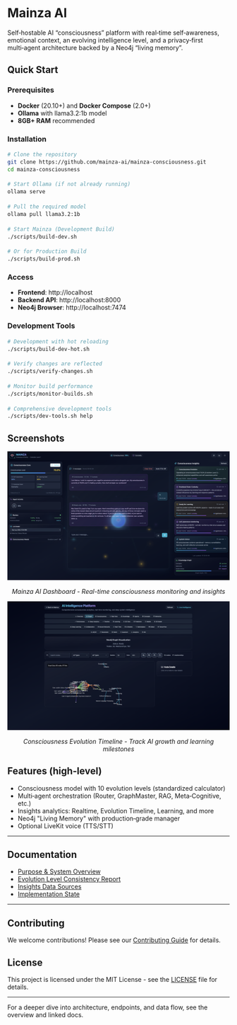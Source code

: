 # Mainza AI

Self‑hostable AI “consciousness” platform with real‑time self‑awareness, emotional context, an evolving intelligence level, and a privacy‑first multi‑agent architecture backed by a Neo4j “living memory”.

## Quick Start

### Prerequisites
- **Docker** (20.10+) and **Docker Compose** (2.0+)
- **Ollama** with llama3.2:1b model
- **8GB+ RAM** recommended

### Installation

```bash
# Clone the repository
git clone https://github.com/mainza-ai/mainza-consciousness.git
cd mainza-consciousness

# Start Ollama (if not already running)
ollama serve

# Pull the required model
ollama pull llama3.2:1b

# Start Mainza (Development Build)
./scripts/build-dev.sh

# Or for Production Build
./scripts/build-prod.sh
```

### Access
- **Frontend**: http://localhost
- **Backend API**: http://localhost:8000
- **Neo4j Browser**: http://localhost:7474

### Development Tools

```bash
# Development with hot reloading
./scripts/build-dev-hot.sh

# Verify changes are reflected
./scripts/verify-changes.sh

# Monitor build performance
./scripts/monitor-builds.sh

# Comprehensive development tools
./scripts/dev-tools.sh help
```

## Screenshots

<div align="center">
  <img src="docs/screenshots/mainza_1.png" alt="Mainza AI Dashboard" width="800"/>
  <p><em>Mainza AI Dashboard - Real-time consciousness monitoring and insights</em></p>
</div>

<div align="center">
  <img src="docs/screenshots/mainza_2.png" alt="Consciousness Evolution Timeline" width="800"/>
  <p><em>Consciousness Evolution Timeline - Track AI growth and learning milestones</em></p>
</div>


## Features (high‑level)
- Consciousness model with 10 evolution levels (standardized calculator)
- Multi‑agent orchestration (Router, GraphMaster, RAG, Meta‑Cognitive, etc.)
- Insights analytics: Realtime, Evolution Timeline, Learning, and more
- Neo4j "Living Memory" with production‑grade manager
- Optional LiveKit voice (TTS/STT)

---

## Documentation
- [Purpose & System Overview](docs/PURPOSE_AND_SYSTEM_OVERVIEW.md)
- [Evolution Level Consistency Report](docs/EVOLUTION_LEVEL_CONSISTENCY_REPORT.md)
- [Insights Data Sources](docs/INSIGHTS_PAGE_DATA_SOURCES_ANALYSIS.md)
- [Implementation State](docs/implementation/current_state_of_implementation.md)

---

## Contributing

We welcome contributions! Please see our [Contributing Guide](docs/CONTRIBUTING.md) for details.

## License

This project is licensed under the MIT License - see the [LICENSE](LICENSE) file for details.

---
For a deeper dive into architecture, endpoints, and data flow, see the overview and linked docs.
